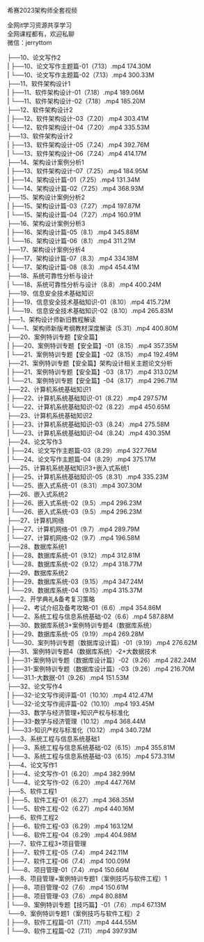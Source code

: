 希赛2023架构师全套视频

全网it学习资源共享学习<br>全网课程都有，欢迎私聊<br>微信：jerryttom<br>

├──10、论文写作2<br> | ├──10、论文写作主题篇-01（7.13）.mp4 174.30M<br> | └──10、论文写作主题篇-02（7.13）.mp4 300.33M<br> ├──11、软件架构设计1<br> | ├──11、软件架构设计-01（7.18）.mp4 189.06M<br> | └──11、软件架构设计-02（7.18）.mp4 185.20M<br> ├──12、软件架构设计2<br> | ├──12、软件架构设计-03（7.20）.mp4 303.41M<br> | └──12、软件架构设计-04（7.20）.mp4 335.53M<br> ├──13、软件架构设计2<br> | ├──13、软件架构设计-05（7.24）.mp4 392.76M<br> | └──13、软件架构设计-06（7.24）.mp4 414.17M<br> ├──14、架构设计案例分析1<br> | ├──13、软件架构设计-07（7.25）.mp4 184.95M<br> | ├──14、架构设计篇-01（7.25）.mp4 131.34M<br> | └──14、架构设计篇-02（7.25）.mp4 368.93M<br> ├──15、架构设计案例分析2<br> | ├──15、架构设计篇-03（7.27）.mp4 197.87M<br> | └──15、架构设计篇-04（7.27）.mp4 160.91M<br> ├──16、架构设计案例分析3<br> | ├──16、架构设计篇-05（8.1）.mp4 345.88M<br> | └──16、架构设计篇-06（8.1）.mp4 311.21M<br> ├──17、架构设计案例分析4<br> | ├──17、架构设计篇-07（8.3）.mp4 334.18M<br> | └──17、架构设计篇-08（8.3）.mp4 454.41M<br> ├──18、系统可靠性分析与设计<br> | └──18、系统可靠性分析与设计（8.8）.mp4 400.24M<br> ├──19、信息安全技术基础知识<br> | ├──19、信息安全技术基础知识-01（8.10）.mp4 415.72M<br> | └──19、信息安全技术基础知识-02（8.10）.mp4 265.83M<br> ├──1、架构设计师新旧教程解读<br> | └──1、架构师新版考纲教材深度解读（5.31）.mp4 400.80M<br> ├──20、案例特训专题【安全篇】<br> | ├──20、案例特训专题【安全篇】-01（8.15）.mp4 357.35M<br> | └──21、案例特训专题【安全篇】-02（8.15）.mp4 192.49M<br> ├──21、案例特训专题【安全篇】架构设计相关主题论文分析<br> | ├──21、案例特训专题【安全篇】-03（8.17）.mp4 313.02M<br> | └──21、案例特训专题【安全篇】-04（8.17）.mp4 296.71M<br> ├──22、计算机系统基础知识1<br> | ├──22、计算机系统基础知识-01（8.22）.mp4 297.57M<br> | └──22、计算机系统基础知识-02（8.22）.mp4 450.65M<br> ├──23、计算机系统基础知识2<br> | ├──23、计算机系统基础知识-03（8.24）.mp4 275.58M<br> | └──23、计算机系统基础知识-04（8.24）.mp4 430.35M<br> ├──24、论文写作3<br> | ├──24、论文写作主题篇-03（8.29）.mp4 327.76M<br> | └──24、论文写作主题篇-04（8.29）.mp4 375.17M<br> ├──25、计算机系统基础知识3+嵌入式系统1<br> | ├──25、计算机系统基础知识-05（8.31）.mp4 335.23M<br> | └──25、嵌入式系统-01（8.31）.mp4 307.30M<br> ├──26、嵌入式系统2<br> | ├──26、嵌入式系统-02（9.5）.mp4 296.23M<br> | └──26、嵌入式系统-03（9.5）.mp4 296.23M<br> ├──27、计算机网络<br> | ├──27、计算机网络-01（9.7）.mp4 289.79M<br> | └──27、计算机网络-02（9.7）.mp4 196.58M<br> ├──28、数据库系统1<br> | ├──28、数据库系统-01（9.12）.mp4 312.81M<br> | └──28、数据库系统-02（9.12）.mp4 318.77M<br> ├──29、数据库系统2<br> | ├──29、数据库系统-03（9.15）.mp4 347.24M<br> | └──29、数据库系统-04（9.15）.mp4 315.37M<br> ├──2、开学典礼&amp;备考复习策略<br> | ├──2、考试介绍及备考攻略-01（6.6）.mp4 354.86M<br> | └──2、系统工程与信息系统基础-02（6.6）.mp4 587.88M<br> ├──30、数据库系统3+案例特训专题4（数据库系统）<br> | ├──29、数据库系统-05（9.19）.mp4 269.28M<br> | └──30、案列特训专题（数据库设计篇）-01（9.19）.mp4 276.62M<br> ├──31、案例特训专题4（数据库系统）-2+大数据技术<br> | ├──31-案例特训专题（数据库设计篇）-02（9.26）.mp4 282.24M<br> | ├──31-案例特训专题（数据库设计篇）-03（9.26）.mp4 216.70M<br> | └──31.1-大数据-01（9.26）.mp4 151.53M<br> ├──32、论文写作4<br> | ├──32-论文写作阅评篇-01（10.10）.mp4 412.47M<br> | └──32-论文写作阅评篇-02（10.10）.mp4 193.45M<br> ├──33、数学与经济管理+知识产权与标准化<br> | ├──33-数学与经济管理（10.12）.mp4 368.44M<br> | └──33-知识产权与标准化（10.12）.mp4 340.72M<br> ├──3、系统工程与信息系统基础1<br> | ├──3、系统工程与信息系统基础-02（6.15）.mp4 355.81M<br> | └──3、系统工程与信息系统基础-03（6.15）.mp4 573.31M<br> ├──4、论文写作1<br> | ├──4、论文写作-01（6.20）.mp4 382.99M<br> | └──4、论文写作-02（6.20）.mp4 447.76M<br> ├──5、软件工程1<br> | ├──5、软件工程-01（6.27）.mp4 368.35M<br> | └──5、软件工程-02（6.27）.mp4 440.16M<br> ├──6、软件工程2<br> | ├──6、软件工程-03（6.29）.mp4 163.12M<br> | └──6、软件工程-04（6.29）.mp4 404.98M<br> ├──7、软件工程3+项目管理<br> | ├──7、软件工程-05（7.4）.mp4 242.11M<br> | ├──7、软件工程-06（7.4）.mp4 100.09M<br> | └──8、项目管理-01（7.4）.mp4 150.66M<br> ├──8、项目管理+案例特训专题1（案例技巧与软件工程）1<br> | ├──8、项目管理-02（7.6）.mp4 150.61M<br> | ├──8、项目管理-03（7.6）.mp4 80.88M<br> | └──9、案例特训专题【技巧篇】-01（7.6）.mp4 67.13M<br> └──9、案例特训专题1（案例技巧与软件工程）2<br> | ├──9、软件工程篇-01（7.11）.mp4 444.55M<br> | └──9、软件工程篇-02（7.11）.mp4 397.93M